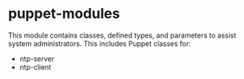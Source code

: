 # puppet-modules

This module contains classes, defined types, and parameters to assist system administrators. This includes Puppet classes for:
 * ntp-server
 * ntp-client
